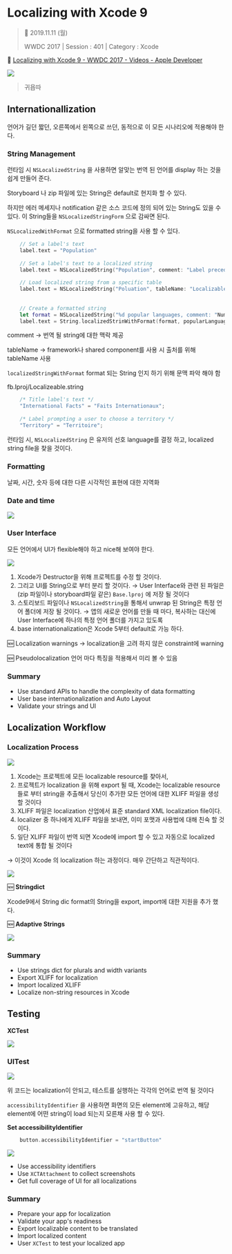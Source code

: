 # Localizing with Xcode 9

> 📅 2019.11.11 (월)
>
> WWDC 2017 | Session : 401 | Category : Xcode

🔗 [Localizing with Xcode 9 - WWDC 2017 - Videos - Apple Developer](https://developer.apple.com/videos/play/wwdc2017/401/)

![](/Jinha/images/Localizing-with-Xcode9-1.png)

> 귀욥따

## Internationallization

언어가 길던 짧던, 오른쪽에서 왼쪽으로 쓰던, 동적으로 이 모든 시나리오에 적용해야 한다.

### String Management

런타임 시 `NSLocalizedString` 을 사용하면 알맞는 번역 된 언어를 display 하는 것을 쉽게 만들어 준다.

Storyboard 나 zip 파일에 있는 String은 default로 현지화 할 수 있다.

하지만 에러 메세지나 notification 같은 소스 코드에 정의 되어 있는 String도 있을 수 있다. 이 String들을 `NSLocalizedStringForm` 으로 감싸면 된다.

`NSLocalizedWithFormat` 으로 formatted string을 사용 할 수 있다.

```Swift
    // Set a label's text
    label.text = "Population"
    
    // Set a label's text to a localized string
    label.text = NSLocalizedString("Population", comment: "Label preceding the population value") 
    
    // Load localized string from a specific table 
    label.text = NSLocalizedString("Poluation", tableName: "Localizable", bundle: .main, value: nil, comment: "Label preceding the population value") 
    
    
    // Create a formatted string
    let format = NSLocalizedString("%d popular languages, comment: "Number of popular languages")
    label.text = String.localizedStrinWithFormat(format, popularLanguages.count)
```

comment → 번역 될 string에 대한 맥락 제공

tableName → framework나 shared component를 사용 시 출처를 위해 tableName 사용

`localizedStringWithFormat` format 되는 String 인지 하기 위해 문맥 파악 해야 함

fb.Iproj/Localizeable.string

```Swift
    /* Title label's text */
    "International Facts" = "Faits Internationaux";
    
    /* Label prompting a user to choose a territory */ 
    "Territory" = "Territoire";
```   

런타임 시, `NSLocalizedString` 은 유저의 선호 language를 결정 하고, localized string file을 찾을 것이다.

### Formatting

날짜, 시간, 숫자 등에 대한 다른 시각적인 표현에 대한 지역화

### Date and time

![](/Jinha/images/Localizing-with-Xcode9-2.png)

### User Interface

모든 언어에서 UI가 flexible해야 하고 nice해 보여야 한다.

![](/Jinha/images/Localizing-with-Xcode9-3.png)

1. Xcode가 Destructor을 위해 프로젝트를 수정 할 것이다.
2. 그리고 UI를  String으로 부터 분리 할 것이다. → User Interface와 관련 된 파일은(zip 파일이나  storyboard파일 같은) `Base.lproj` 에 저장 될 것이다
3. 스토리보드 파일이나 `NSLocalizedString`을 통해서 unwrap 된 String은 특정 언어 폴더에 저장 될 것이다. 
→ 앱의 새로운 언어를 만들 때 마다, 복사하는 대신에 User Interface에 하나의 특정 언어 폴더를 가지고 있도록
4. base internationalization은 Xcode 5부터 default로 가능 하다.

🆕 Localization warnings → localization을 고려 하지 않은 constraint에 warning

🆕 Pseudolocalization 언어 마다 특징을 적용해서 미리 볼 수 있음

### Summary

- Use standard APIs to handle the complexity of data formatting
- User base internationalization and Auto Layout
- Validate your strings and UI

## Localization Workflow

### Localization Process

![](/Jinha/images/Localizing-with-Xcode9-4.png)

1. Xcode는 프로젝트에 모든 localizable resource를 찾아서, 
2. 프로젝트가 localization 을 위해 export 될 때, Xcode는 localizable resource들로 부터 string을 추출해서 당신이 추가한 모든 언어에 대한 XLIFF 파일을 생성 할 것이다
3. XLIFF 파일은 localization 산업에서 표준 standard XML localization file이다.
4. localizer 중 하나에게 XLIFF 파일을 보내면, 이미 포맷과 사용법에 대해 친숙 할 것이다.
5. 일단 XLIFF 파일이 번역 되면 Xcode에 import 할 수 있고 자동으로 localized text에 통합 될 것이다

 → 이것이 Xcode 의 localization 하는 과정이다.  매우 간단하고 직관적이다.

![](/Jinha/images/Localizing-with-Xcode9-5.png)

🆕 **Stringdict**

Xcode9에서 String dic format의 String을 export, import에 대한 지원을 추가 했다. 

🆕 **Adaptive Strings**

![](/Jinha/images/Localizing-with-Xcode9-6.png)

### Summary

- Use strings dict for plurals and width variants
- Export XLIFF for localization
- Import localized XLIFF
- Localize non-string resources in Xcode

## Testing

**XCTest**

![](/Jinha/images/Localizing-with-Xcode9-7.png)

### UITest

![](/Jinha/images/Localizing-with-Xcode9-8.png)

위 코드는 localization이 안되고, 테스트를 실행하는 각각의 언어로 번역 될 것이다

`accessibilityIdentifier` 을 사용하면 화면의 모든  element에 고유하고, 해당 element에 어떤 string이 load 되는지 모른채 사용 할 수 있다.

**Set accessibilityIdentifier**

```Swift
    button.accessibilityIdentifier = "startButton"
```

![](/Jinha/images/Localizing-with-Xcode9-9.png)

- Use accessibility identifiers
- Use `XCTAttachment` to collect screenshots
- Get full coverage of UI for all localizations

### Summary

- Prepare your app for localization
- Validate your app's readiness
- Export localizable content to be translated
- Import localized content
- User `XCTest` to test your localized app
